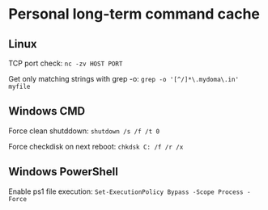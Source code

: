 # Personal long-term command cache

## Linux
TCP port check:
`nc -zv HOST PORT`

Get only matching strings with grep -o: 
`grep -o '[^/]*\.mydoma\.in' myfile`

## Windows CMD
Force clean shutddown:
`shutdown /s /f /t 0`

Force checkdisk on next reboot:
`chkdsk C: /f /r /x`

## Windows PowerShell
Enable ps1 file execution:
`Set-ExecutionPolicy Bypass -Scope Process -Force`

